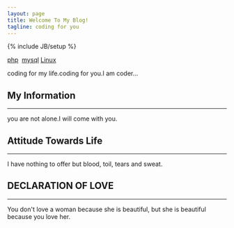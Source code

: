 ```yaml
---
layout: page
title: Welcome To My Blog!
tagline: coding for you
---
```

{% include JB/setup %}

[php](#)  &nbsp;[mysql](#) [Linux](#)

coding for my life.coding for you.I am coder...


## My Information 
---
you are not alone.I will come with you.
    
## Attitude Towards Life
---

I have nothing to offer but blood, toil, tears and sweat.

## DECLARATION OF LOVE
---
You don't love a woman because she is beautiful, but she is beautiful because you love her. 


